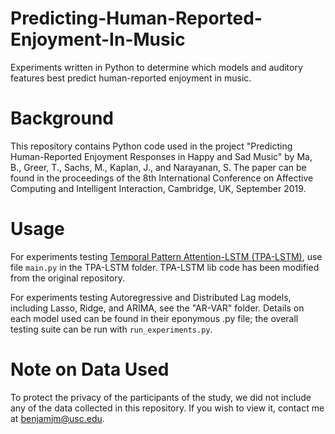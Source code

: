 # Predicting-Human-Reported-Enjoyment-In-Music
Experiments written in Python to determine which models and auditory features best predict human-reported enjoyment in music.
 
# Background
This repository contains Python code used in the project "Predicting Human-Reported Enjoyment Responses in Happy and Sad Music" by Ma, B., Greer, T., Sachs, M., Kaplan, J., and Narayanan, S. The paper can be found in the proceedings of the 8th International Conference on Affective Computing and Intelligent Interaction, Cambridge, UK, September 2019.

# Usage
For experiments testing [Temporal Pattern Attention-LSTM (TPA-LSTM)](https://github.com/gantheory/TPA-LSTM), use file `main.py` in the TPA-LSTM folder. TPA-LSTM lib code has been modified from the original repository.

For experiments testing Autoregressive and Distributed Lag models, including Lasso, Ridge, and ARIMA, see the "AR-VAR" folder. Details on each model used can be found in their eponymous .py file; the overall testing suite can be run with `run_experiments.py`.

# Note on Data Used
To protect the privacy of the participants of the study, we did not include any of the data collected in this repository. If you wish to view it, contact me at benjamjm@usc.edu.
